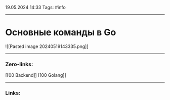 19.05.2024 14:33
Tags: #info

---
# Основные команды в Go
![[Pasted image 20240519143335.png]]

---
### Zero-links:
[[00 Backend]] [[00 Golang]]

---
### Links: